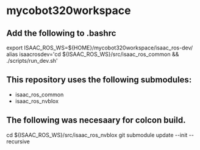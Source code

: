 # mycobot320workspace

## Add the following to .bashrc
export ISAAC_ROS_WS=${HOME}/mycobot320workspace/isaac_ros-dev/
alias isaacrosdev='cd ${ISAAC_ROS_WS}/src/isaac_ros_common && ./scripts/run_dev.sh'

## This repository uses the following submodules:
- isaac_ros_common
- isaac_ros_nvblox

## The following was necesaary for colcon build.
cd ${ISAAC_ROS_WS}/src/isaac_ros_nvblox
git submodule update --init --recursive